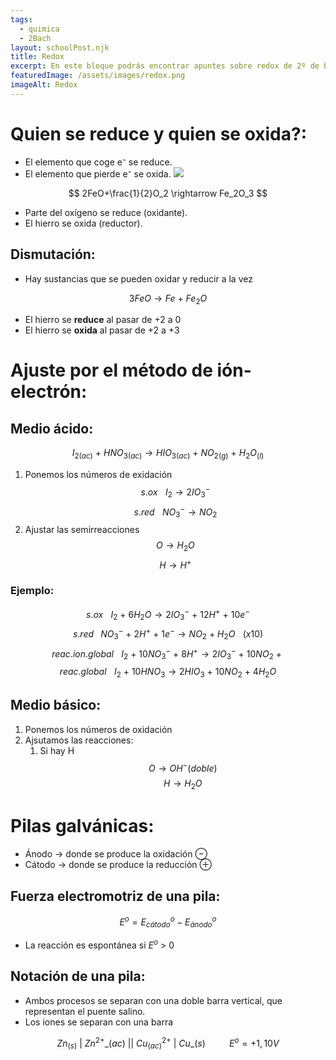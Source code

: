 ```yaml
---
tags:
  - quimica
  - 2Bach
layout: schoolPost.njk
title: Redox
excerpt: En este bloque podrás encontrar apuntes sobre redox de 2º de bachillerato.
featuredImage: /assets/images/redox.png
imageAlt: Redox
---
```


# Quien se reduce y quien se oxida?:
- El elemento que coge e⁻ se reduce.
- El elemento que pierde e⁻ se oxida.
![](/assets/images/Redox.png)

$$ 2FeO+\frac{1}{2}O_2 \rightarrow Fe_2O_3 $$
- Parte del oxígeno se reduce (oxidante).
- El hierro se oxida (reductor).

## Dismutación:
- Hay sustancias que se pueden oxidar y reducir a la vez

$$3FeO \rightarrow Fe \ + \ Fe_2O$$
- El hierro se **reduce** al pasar de +2 a 0
- El hierro se **oxida** al pasar de +2 a +3

# Ajuste por el método de ión-electrón:
## Medio ácido:
$$I_{2(ac)} \ + \ HNO_{3(ac)} \rightarrow HIO_{3(ac)} \ + \ NO_{2(g)} \ + \ H_2O_{(l)}$$

1. Ponemos los números de exidación
$$s.ox \hspace{10pt}I_2 \rightarrow 2IO_3^-$$
$$s.red \hspace{10pt} NO_3^- \rightarrow NO_2$$
2. Ajustar las semirreacciones
$$O \rightarrow H_2O$$
$$H \rightarrow H^+$$
### Ejemplo:
$$s.ox \hspace{10pt}I_2 \ + \ 6H_2O \rightarrow 2IO_3^- \ + \ 12H^+ \ + \ 10e^-$$
$$s.red \hspace{9pt} NO_3^- \ + \ 2H^+ \ + \ 1e^- \rightarrow NO_2 \ + \ H_2O \hspace{10pt} (x10)$$
$$reac.ion.global \hspace{10pt} I_2 \ + \ 10NO_3^- \ + \ 8H^+ \rightarrow 2IO_3^- \ + \ 10NO_2 \ + \ $$
$$reac.global \hspace{10pt} I_2 \ + \ 10HNO_3 \rightarrow 2HIO_3 \ + \ 10NO_2 \ + \ 4H_2O$$

## Medio básico:
1. Ponemos los números de oxidación
2. Ajsutamos las reacciones:
	1. Si hay H
$$O \rightarrow OH^- (doble)$$
$$H \rightarrow H_2O$$

# Pilas galvánicas:
- Ánodo $\rightarrow$ donde se produce la oxidación $\ominus$
- Cátodo $\rightarrow$ donde se produce la reducción $\oplus$

## Fuerza electromotriz de una pila:
$$E^o = E^o_{cátodo} - E^o_{ánodo}$$
- La reacción es espontánea si $E^o$ > 0

## Notación de una pila:
- Ambos procesos se separan con una doble barra vertical, que representan el puente salino.
- Los iones se separan con una barra

$$Zn_{(s)} \ | \ Zn^{2+}\_{(ac)} \ || \ Cu^{2+}_{(ac)} \ | \ Cu\_{(s)} \hspace{30pt} E^o=+1,10 V$$
